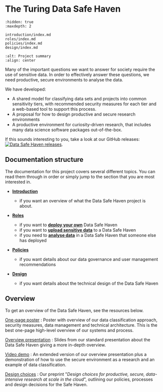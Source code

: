 # The Turing Data Safe Haven

```{toctree}
:hidden: true
:maxdepth: 2

introduction/index.md
roles/index.md
policies/index.md
design/index.md
```

```{image} static/scriberia_diagram.jpg
:alt: Project summary
:align: center
```

Many of the important questions we want to answer for society require the use of sensitive data.
In order to effectively answer these questions, we need productive, secure environments to analyse the data.

We have developed:

- A shared model for classifying data sets and projects into common sensitivity tiers, with recommended security measures for each tier and a web-based tool to support this process.
- A proposal for how to design productive and secure research environments
- A productive environment for curiosity-driven research, that includes many data science software packages out-of-the-box.

If this sounds interesting to you, take a look at our GitHub releases: [![Data Safe Haven releases](https://img.shields.io/static/v1?label=Data%20Safe%20Haven&message=Releases&style=flat&logo=github)](https://github.com/alan-turing-institute/data-safe-haven/releases).

## Documentation structure

The documentation for this project covers several different topics.
You can read them through in order or simply jump to the section that you are most interested in.

- [**Introduction**](introduction/index.md)
  - if you want an overview of what the Data Safe Haven project is about.

- [**Roles**](roles/index.md)
  - if you want to [**deploy your own**](role_system_deployer) Data Safe Haven
  - if you want to [**upload sensitive data**](role_data_provider_representative) to a Data Safe Haven
  - if you need to [**analyse data**](role_researcher) in a Data Safe Haven that someone else has deployed

- [**Policies**](policies/index.md)
  - if you want details about our data governance and user management recommendations

- [**Design**](design/index.md)
  - if you want details about the technical design of the Data Safe Haven

## Overview

To get an overview of the Data Safe Haven, see the resources below.

[One-page poster](https://doi.org/10.6084/m9.figshare.11815224)
: Poster with overview of our data classification approach, security measures, data management and technical architecture. This is the best one-page high-level overview of our systems and process.

[Overview presentation](https://doi.org/10.6084/m9.figshare.11923644)
: Slides from our standard presentation about the Data Safe Haven giving a more in-depth overview.

[Video demo](https://youtu.be/uAGhnAnxtvo)
: An extended version of our overview presentation plus a demonstration of how to use the secure environment as a research and an example of data classification.

[Design choices](https://arxiv.org/abs/1908.08737)
: Our preprint "_Design choices for productive, secure, data-intensive research at scale in the cloud_", outlining our policies, processes and design decisions for the Safe Haven.
